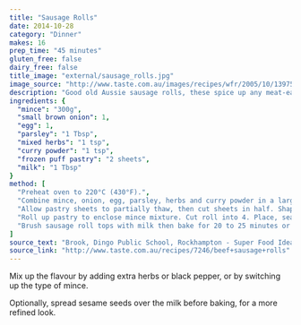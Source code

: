 ```yaml
---
title: "Sausage Rolls"
date: 2014-10-28
category: "Dinner"
makes: 16
prep_time: "45 minutes"
gluten_free: false
dairy_free: false
title_image: "external/sausage_rolls.jpg"
image_source: "http://www.taste.com.au/images/recipes/wfr/2005/10/13975_l.jpg"
description: "Good old Aussie sausage rolls, these spice up any meat-eating party."
ingredients: {
  "mince": "300g",
  "small brown onion": 1,
  "egg": 1,
  "parsley": "1 Tbsp",
  "mixed herbs": "1 tsp",
  "curry powder": "1 tsp",
  "frozen puff pastry": "2 sheets",
  "milk": "1 Tbsp"
}
method: [
  "Preheat oven to 220°C (430°F).",
  "Combine mince, onion, egg, parsley, herbs and curry powder in a large bowl. Mix until well combined.",
  "Allow pastry sheets to partially thaw, then cut sheets in half. Shape one-quarter of the mince mixture into a sausage and place along 1 long edge of pastry.",
  "Roll up pastry to enclose mince mixture. Cut roll into 4. Place, seam side down, on prepared tray. Repeat with remaining mince mixture and pastry.",
  "Brush sausage roll tops with milk then bake for 20 to 25 minutes or until golden and puffed. Allow to cool on tray for 5 minutes. Serve hot with tomato or barbecue sauce."
]
source_text: "Brook, Dingo Public School, Rockhampton - Super Food Ideas, September 2006, Page 16"
source_link: "http://www.taste.com.au/recipes/7246/beef+sausage+rolls"
---
```

Mix up the flavour by adding extra herbs or black pepper, or by switching up the type of mince.

Optionally, spread sesame seeds over the milk before baking, for a more refined look.
